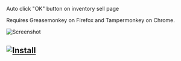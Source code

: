 Auto click "OK" button on inventory sell page

Requires Greasemonkey on Firefox and Tampermonkey on Chrome.

![Screenshot](https://i.ibb.co/wStpp1j/image.jpg)

## [![Install](https://i.imgur.com/hKHfyWz.png)](https://github.com/Nikromes/Steam-sell-OK-button-clicker/raw/main/Steam_sell_OK_button_clicker.user.js)
